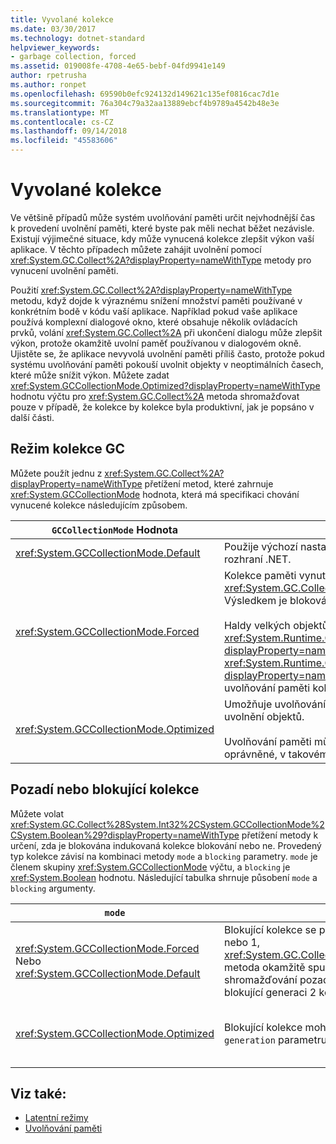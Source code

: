 ```yaml
---
title: Vyvolané kolekce
ms.date: 03/30/2017
ms.technology: dotnet-standard
helpviewer_keywords:
- garbage collection, forced
ms.assetid: 019008fe-4708-4e65-bebf-04fd9941e149
author: rpetrusha
ms.author: ronpet
ms.openlocfilehash: 69590b0efc924132d149621c135ef0816cac7d1e
ms.sourcegitcommit: 76a304c79a32aa13889ebcf4b9789a4542b48e3e
ms.translationtype: MT
ms.contentlocale: cs-CZ
ms.lasthandoff: 09/14/2018
ms.locfileid: "45583606"
---
```

# <a name="induced-collections"></a>Vyvolané kolekce
Ve většině případů může systém uvolňování paměti určit nejvhodnější čas k provedení uvolnění paměti, které byste pak měli nechat běžet nezávisle. Existují výjimečné situace, kdy může vynucená kolekce zlepšit výkon vaší aplikace. V těchto případech můžete zahájit uvolnění pomocí <xref:System.GC.Collect%2A?displayProperty=nameWithType> metody pro vynucení uvolnění paměti.  
  
 Použití <xref:System.GC.Collect%2A?displayProperty=nameWithType> metodu, když dojde k výraznému snížení množství paměti používané v konkrétním bodě v kódu vaší aplikace. Například pokud vaše aplikace používá komplexní dialogové okno, které obsahuje několik ovládacích prvků, volání <xref:System.GC.Collect%2A> při ukončení dialogu může zlepšit výkon, protože okamžitě uvolní paměť používanou v dialogovém okně. Ujistěte se, že aplikace nevyvolá uvolnění paměti příliš často, protože pokud systému uvolňování paměti pokouší uvolnit objekty v neoptimálních časech, které může snížit výkon. Můžete zadat <xref:System.GCCollectionMode.Optimized?displayProperty=nameWithType> hodnotu výčtu pro <xref:System.GC.Collect%2A> metoda shromažďovat pouze v případě, že kolekce by kolekce byla produktivní, jak je popsáno v další části.  
  
## <a name="gc-collection-mode"></a>Režim kolekce GC  
 Můžete použít jednu z <xref:System.GC.Collect%2A?displayProperty=nameWithType> přetížení metod, které zahrnuje <xref:System.GCCollectionMode> hodnota, která má specifikaci chování vynucené kolekce následujícím způsobem.  
  
|`GCCollectionMode` Hodnota|Popis|  
|------------------------------|-----------------|  
|<xref:System.GCCollectionMode.Default>|Použije výchozí nastavení kolekce uvolnění paměti pro spuštěnou verzi rozhraní .NET.|  
|<xref:System.GCCollectionMode.Forced>|Kolekce paměti vynutí okamžité. To je ekvivalentní volání <xref:System.GC.Collect?displayProperty=nameWithType> přetížení. Výsledkem je blokování celé kolekce všech generací.<br /><br /> Haldy velkých objektů můžete také zkomprimovat nastavením <xref:System.Runtime.GCSettings.LargeObjectHeapCompactionMode%2A?displayProperty=nameWithType> vlastnost <xref:System.Runtime.GCLargeObjectHeapCompactionMode.CompactOnce?displayProperty=nameWithType> před vynuceným okamžité úplné blokující uvolňování paměti kolekci.|  
|<xref:System.GCCollectionMode.Optimized>|Umožňuje uvolňování paměti určit, zda je aktuální čas optimální pro uvolnění objektů.<br /><br /> Uvolňování paměti může určit, že kolekce by nebyla dostatečně produktivní oprávněné, v takovém případě ji vrátí bez uvolní objektů.|  
  
## <a name="background-or-blocking-collections"></a>Pozadí nebo blokující kolekce  
 Můžete volat <xref:System.GC.Collect%28System.Int32%2CSystem.GCCollectionMode%2CSystem.Boolean%29?displayProperty=nameWithType> přetížení metody k určení, zda je blokována indukovaná kolekce blokování nebo ne. Provedený typ kolekce závisí na kombinaci metody `mode` a `blocking` parametry. `mode` je členem skupiny <xref:System.GCCollectionMode> výčtu, a `blocking` je <xref:System.Boolean> hodnotu. Následující tabulka shrnuje působení `mode` a `blocking` argumenty.  
  
|`mode`|`blocking` = `true`|`blocking` = `false`|  
|------------|--------------------------|---------------------------|  
|<xref:System.GCCollectionMode.Forced> Nebo <xref:System.GCCollectionMode.Default>|Blokující kolekce se provádí co nejdříve. Pokud probíhá shromažďování pozadí a generování je 0 nebo 1, <xref:System.GC.Collect%28System.Int32%2CSystem.GCCollectionMode%2CSystem.Boolean%29> metoda okamžitě spustí z blokující kolekce a vrátí po dokončení kolekce. Pokud probíhá shromažďování pozadí a `generation` parametr bude 2, metoda čeká na pozadí je dokončená, spustí blokující generaci 2 kolekce a vrátí.|Kolekce se provádí co nejdříve. <xref:System.GC.Collect%28System.Int32%2CSystem.GCCollectionMode%2CSystem.Boolean%29> Metoda požaduje kolekci v pozadí, ale to není zaručeno, v závislosti na okolnostech mohou stále prováděny blokující kolekce. Pokud kolekce pozadí již probíhá, metoda vrátí hodnotu okamžitě.|  
|<xref:System.GCCollectionMode.Optimized>|Blokující kolekce mohou být provedeny v závislosti na stavu systému uvolňování paměti a `generation` parametru. Uvolňování paměti se snaží poskytovat optimální výkon.|Kolekce mohou být provedeny v závislosti na stavu systému uvolňování paměti. <xref:System.GC.Collect%28System.Int32%2CSystem.GCCollectionMode%2CSystem.Boolean%29> Metoda požaduje kolekci v pozadí, ale to není zaručeno, v závislosti na okolnostech mohou stále prováděny blokující kolekce. Uvolňování paměti se snaží poskytovat optimální výkon. Pokud kolekce pozadí již probíhá, metoda vrátí hodnotu okamžitě.|  
  
## <a name="see-also"></a>Viz také:

- [Latentní režimy](../../../docs/standard/garbage-collection/latency.md)  
- [Uvolňování paměti](../../../docs/standard/garbage-collection/index.md)
